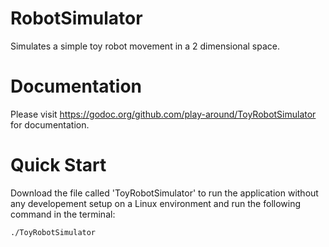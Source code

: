 # RobotSimulator
Simulates a simple toy robot movement in a 2 dimensional space.

# Documentation
  Please visit https://godoc.org/github.com/play-around/ToyRobotSimulator for documentation.

# Quick Start
Download the file called 'ToyRobotSimulator' to run the application without any developement setup on a Linux environment and run the following command in the terminal:
    
    ./ToyRobotSimulator
